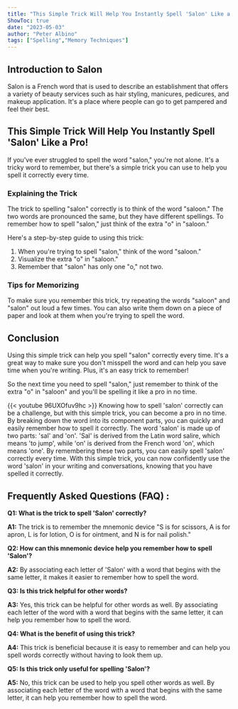 ```yaml
---
title: "This Simple Trick Will Help You Instantly Spell 'Salon' Like a Pro!"
ShowToc: true 
date: "2023-05-03"
author: "Peter Albino" 
tags: ["Spelling","Memory Techniques"]
---
```

## Introduction to Salon

Salon is a French word that is used to describe an establishment that offers a variety of beauty services such as hair styling, manicures, pedicures, and makeup application. It's a place where people can go to get pampered and feel their best.

## This Simple Trick Will Help You Instantly Spell 'Salon' Like a Pro!

If you've ever struggled to spell the word "salon," you're not alone. It's a tricky word to remember, but there's a simple trick you can use to help you spell it correctly every time. 

### Explaining the Trick

The trick to spelling "salon" correctly is to think of the word "saloon." The two words are pronounced the same, but they have different spellings. To remember how to spell "salon," just think of the extra "o" in "saloon." 

Here's a step-by-step guide to using this trick:

1. When you're trying to spell "salon," think of the word "saloon."
2. Visualize the extra "o" in "saloon."
3. Remember that "salon" has only one "o," not two.

### Tips for Memorizing

To make sure you remember this trick, try repeating the words "saloon" and "salon" out loud a few times. You can also write them down on a piece of paper and look at them when you're trying to spell the word.

## Conclusion

Using this simple trick can help you spell "salon" correctly every time. It's a great way to make sure you don't misspell the word and can help you save time when you're writing. Plus, it's an easy trick to remember! 

So the next time you need to spell "salon," just remember to think of the extra "o" in "saloon" and you'll be spelling it like a pro in no time.

{{< youtube 96UXOfuv9hc >}} 
Knowing how to spell 'salon' correctly can be a challenge, but with this simple trick, you can become a pro in no time. By breaking down the word into its component parts, you can quickly and easily remember how to spell it correctly. The word 'salon' is made up of two parts: 'sal' and 'on'. 'Sal' is derived from the Latin word salire, which means 'to jump', while 'on' is derived from the French word 'on', which means 'one'. By remembering these two parts, you can easily spell 'salon' correctly every time. With this simple trick, you can now confidently use the word 'salon' in your writing and conversations, knowing that you have spelled it correctly.

## Frequently Asked Questions (FAQ) :
**Q1: What is the trick to spell 'Salon' correctly?**

**A1:** The trick is to remember the mnemonic device "S is for scissors, A is for apron, L is for lotion, O is for ointment, and N is for nail polish."

**Q2: How can this mnemonic device help you remember how to spell 'Salon'?**

**A2:** By associating each letter of 'Salon' with a word that begins with the same letter, it makes it easier to remember how to spell the word.

**Q3: Is this trick helpful for other words?**

**A3:** Yes, this trick can be helpful for other words as well. By associating each letter of the word with a word that begins with the same letter, it can help you remember how to spell the word.

**Q4: What is the benefit of using this trick?**

**A4:** This trick is beneficial because it is easy to remember and can help you spell words correctly without having to look them up.

**Q5: Is this trick only useful for spelling 'Salon'?**

**A5:** No, this trick can be used to help you spell other words as well. By associating each letter of the word with a word that begins with the same letter, it can help you remember how to spell the word.





